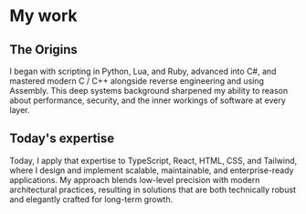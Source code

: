 # My work 
## The Origins
I began with scripting in Python, Lua, and Ruby, advanced into C#, and mastered modern C / C++ alongside reverse engineering and using Assembly. This deep systems background sharpened my ability to reason about performance, security, and the inner workings of software at every layer. 

## Today's expertise
Today, I apply that expertise to TypeScript, React, HTML, CSS, and Tailwind, where I design and implement scalable, maintainable, and enterprise-ready applications. My approach blends low-level precision with modern architectural practices, resulting in solutions that are both technically robust and elegantly crafted for long-term growth.
